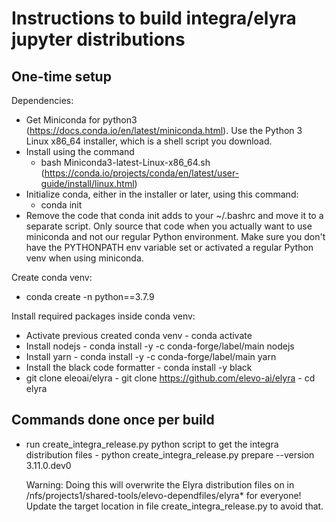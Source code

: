 <!--
{% comment %}
This program is an unpublished work fully protected by the United States
copyright laws and is considered a trade secret belonging to Attala Systems Corporation.
To the extent that this work may be considered "published", the following notice applies
"(C) 2020, 2021, Attala Systems Corporation"

Any unauthorized use, reproduction, distribution, display, modification,
or disclosure of this program is strictly prohibited.

Copyright 2018-2022 Elyra Authors

Licensed under the Apache License, Version 2.0 (the "License");
you may not use this file except in compliance with the License.
You may obtain a copy of the License at

http://www.apache.org/licenses/LICENSE-2.0

Unless required by applicable law or agreed to in writing, software
distributed under the License is distributed on an "AS IS" BASIS,
WITHOUT WARRANTIES OR CONDITIONS OF ANY KIND, either express or implied.
See the License for the specific language governing permissions and
limitations under the License.
{% endcomment %}
-->

# Instructions to build integra/elyra jupyter distributions

## One-time setup

Dependencies:
   - Get Miniconda for python3 (https://docs.conda.io/en/latest/miniconda.html). Use the Python 3 Linux x86_64 installer,
     which is a shell script you download.
   - Install using the command 
     	- bash Miniconda3-latest-Linux-x86_64.sh (https://conda.io/projects/conda/en/latest/user-guide/install/linux.html)
   - Initialize conda, either in the installer or later, using this command:
        - conda init
   - Remove the code that conda init adds to your ~/.bashrc and move it to a separate script.
     Only source that code when you actually want to use miniconda and not our regular Python environment.
     Make sure you don't have the PYTHONPATH env variable set or activated a regular Python venv when using miniconda.
      
Create conda venv:
   - conda create -n <env-name> python==3.7.9

Install required packages inside conda venv:
   - Activate previous created conda venv
         - conda activate <env-name>
   - Install nodejs 
         - conda install -y -c conda-forge/label/main nodejs
   - Install yarn 
         - conda install -y -c conda-forge/label/main yarn
   - Install the black code formatter
         - conda install -y black
   - git clone eleoai/elyra
         - git clone https://github.com/elevo-ai/elyra
         - cd elyra

## Commands done once per build

   - run create_integra_release.py python script to get the integra distribution files
         - python create_integra_release.py prepare --version 3.11.0.dev0

     Warning: Doing this will overwrite the Elyra distribution files on in
     /nfs/projects1/shared-tools/elevo-dependfiles/elyra* for everyone!
     Update the target location in file create_integra_release.py to
     avoid that.
     
